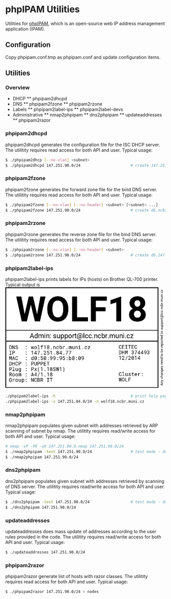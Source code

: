 # phpIPAM Utilities

Utilities for [phpIPAM](https://phpipam.net/), which is an open-source web IP address management application (IPAM). 

## Configuration

Copy phpipam.conf.tmp as phpipam.conf and update configuration items.

## Utilities

### Overview
* DHCP
** phpipam2dhcpd
* DNS
** phpipam2fzone
** phpipam2rzone
* Labels
** phpipam2label-ips
** phpipam2label-devs
* Administrative
** nmap2phpipam
** dns2phpipam
** updateaddresses
** phpipam2razor

### phpipam2dhcpd

phpipam2dhcpd generates the configuration file for the ISC DHCP server. The utilitity requires read access for both API and user. Typical usage:

```bash
$ ./phpipam2dhcp [--no-vlan] <subnet>
$ ./phpipam2dhcpd 147.251.90.0/24                      # create 147.251.90.0.conf file for isc-dhcp-server
```

### phpipam2fzone

phpipam2fzone generates the forward zone file for the bind DNS server. The utilitity requires read access for both API and user. Typical usage:

```bash
$ ./phpipam2fzone [--no-vlan] [--no-header] <subnet> [<subnet> ...]
$ ./phpipam2fzone 147.251.90.0/24                      # create db.ncbr.muni.cz file for bind server
```

### phpipam2rzone

phpipam2rzone generates the reverse zone file for the bind DNS server. The utilitity requires read access for both API and user. Typical usage:

```bash
$ ./phpipam2rzone [--no-vlan] [--no-header] <subnet>
$ ./phpipam2rzone 147.251.90.0/24                      # create db.147.251.90 file for bind server
```

### phpipam2label-ips

phpipam2label-ips prints labels for IPs (hosts) on Brother QL-700 printer. Typical output is
![IP Label](/examples/ip.png)


```bash
./phpipam2label-ips -h                                 # print help page   
./phpipam2label-ips -s 147.251.84.0/24 -n wolf18.ncbr.muni.cz
```

### nmap2phpipam

nmap2phpipam populates given subnet with addresses retrieved by ARP scanning of subnet by nmap. The utilitity requires read/write access for both API and user. Typical usage:

```bash
# nmap -sP -PR -oX 147.251.90.0.nmap 147.251.90.0/24
$ ./nmap2phpipam -test 147.251.90.0/24                 # test mode - do not update IPAM
$ ./nmap2phpipam 147.251.90.0/24
```

### dns2phpipam

dns2phpipam populates given subnet with addresses retrieved by scanning of DNS server. The utilitity requires read/write access for both API and user. Typical usage:

```bash
$ ./dns2phpipam -test 147.251.90.0/24                  # test mode - do not update IPAM
$ ./dns2phpipam 147.251.90.0/24
```

### updateaddresses

updateaddresses does mass update of addresses according to the user rules provided in the code. The utilitity requires read/write access for both API and user. Typical usage:

```bash
$ ./updateaddresses 147.251.90.0/24
```

### phpipam2razor

phpipam2razor generate list of hosts with razor classes. The utilitity requires read access for both API and user. Typical usage:

```bash
$ ./phpipam2razor 147.251.90.0/24 > nodes
```


